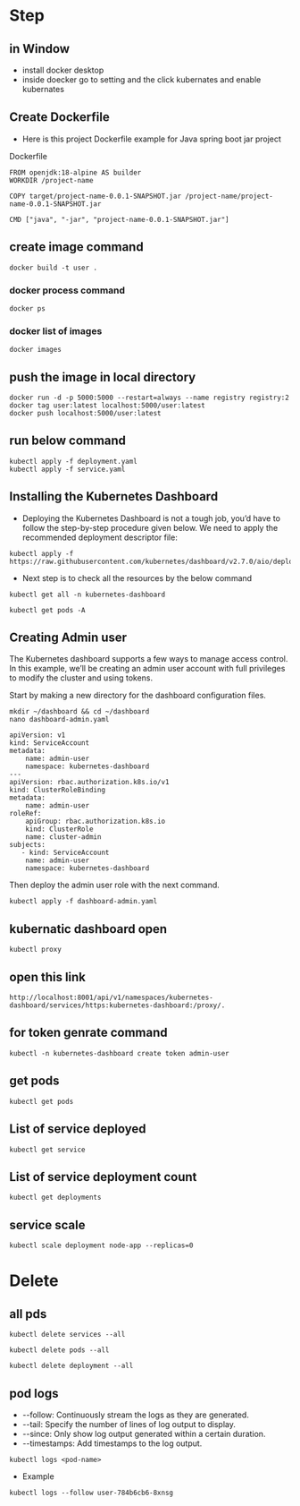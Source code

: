 # Step

## in Window
* install docker desktop
* inside doecker go to setting and the click kubernates and enable kubernates


## Create Dockerfile
* Here is this project Dockerfile example for Java spring boot jar project

Dockerfile
```
FROM openjdk:18-alpine AS builder
WORKDIR /project-name

COPY target/project-name-0.0.1-SNAPSHOT.jar /project-name/project-name-0.0.1-SNAPSHOT.jar

CMD ["java", "-jar", "project-name-0.0.1-SNAPSHOT.jar"]
```

## create image command
```
docker build -t user .
```
### docker process command
```
docker ps
```
### docker list of images
```
docker images
```
## push the image in local directory
```
docker run -d -p 5000:5000 --restart=always --name registry registry:2 
docker tag user:latest localhost:5000/user:latest
docker push localhost:5000/user:latest
```


## run below command
```
kubectl apply -f deployment.yaml
kubectl apply -f service.yaml
```


## Installing the Kubernetes Dashboard
* Deploying the Kubernetes Dashboard is not a tough job, you’d have to follow the step-by-step procedure given below. We need to apply the recommended deployment descriptor file:
```
kubectl apply -f https://raw.githubusercontent.com/kubernetes/dashboard/v2.7.0/aio/deploy/recommended.yaml
```
* Next step is to check all the resources by the below command 
```
kubectl get all -n kubernetes-dashboard
```
```
kubectl get pods -A
```
## Creating Admin user
The Kubernetes dashboard supports a few ways to manage access control. In this example, we’ll be creating an admin user account with full privileges to modify the cluster and using tokens.

Start by making a new directory for the dashboard configuration files.
```
mkdir ~/dashboard && cd ~/dashboard
nano dashboard-admin.yaml
```
```
apiVersion: v1
kind: ServiceAccount
metadata:
    name: admin-user
    namespace: kubernetes-dashboard
---
apiVersion: rbac.authorization.k8s.io/v1
kind: ClusterRoleBinding
metadata:
    name: admin-user
roleRef:
    apiGroup: rbac.authorization.k8s.io
    kind: ClusterRole
    name: cluster-admin
subjects:
   - kind: ServiceAccount
    name: admin-user
    namespace: kubernetes-dashboard
```

Then deploy the admin user role with the next command.

```
kubectl apply -f dashboard-admin.yaml
```

## kubernatic dashboard open
```
kubectl proxy
```
## open this link
```
http://localhost:8001/api/v1/namespaces/kubernetes-dashboard/services/https:kubernetes-dashboard:/proxy/.
```
## for token genrate command
```
kubectl -n kubernetes-dashboard create token admin-user
```
## get pods
```
kubectl get pods        
```

## List of service deployed
```
kubectl get service
```
## List of service deployment count
```
kubectl get deployments
```
## service scale
```
kubectl scale deployment node-app --replicas=0
```
# Delete
## all pds
```
kubectl delete services --all

kubectl delete pods --all 

kubectl delete deployment --all
```
## pod logs
* --follow: Continuously stream the logs as they are generated. 
* --tail: Specify the number of lines of log output to display. 
* --since: Only show log output generated within a certain duration. 
* --timestamps: Add timestamps to the log output.
```
kubectl logs <pod-name>
```
* Example
```
kubectl logs --follow user-784b6cb6-8xnsg
```
